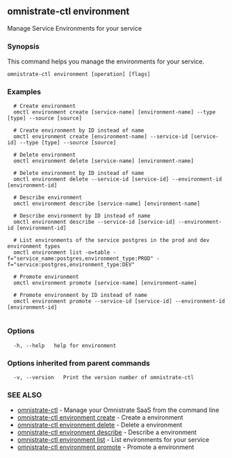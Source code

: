 ## omnistrate-ctl environment

Manage Service Environments for your service

### Synopsis

This command helps you manage the environments for your service.

```
omnistrate-ctl environment [operation] [flags]
```

### Examples

```
  # Create environment
  omctl environment create [service-name] [environment-name] --type [type] --source [source]

  # Create environment by ID instead of name
  omctl environment create [environment-name] --service-id [service-id] --type [type] --source [source]

  # Delete environment
  omctl environment delete [service-name] [environment-name]

  # Delete environment by ID instead of name
  omctl environment delete --service-id [service-id] --environment-id [environment-id]

  # Describe environment
  omctl environment describe [service-name] [environment-name]

  # Describe environment by ID instead of name
  omctl environment describe --service-id [service-id] --environment-id [environment-id]

  # List environments of the service postgres in the prod and dev environment types
  omctl environment list -o=table -f="service_name:postgres,environment_type:PROD" -f="service:postgres,environment_type:DEV"

  # Promote environment
  omctl environment promote [service-name] [environment-name]

  # Promote environment by ID instead of name
  omctl environment promote --service-id [service-id] --environment-id [environment-id]


```

### Options

```
  -h, --help   help for environment
```

### Options inherited from parent commands

```
  -v, --version   Print the version number of omnistrate-ctl
```

### SEE ALSO

* [omnistrate-ctl](omnistrate-ctl.md)	 - Manage your Omnistrate SaaS from the command line
* [omnistrate-ctl environment create](omnistrate-ctl_environment_create.md)	 - Create a environment
* [omnistrate-ctl environment delete](omnistrate-ctl_environment_delete.md)	 - Delete a environment
* [omnistrate-ctl environment describe](omnistrate-ctl_environment_describe.md)	 - Describe a environment
* [omnistrate-ctl environment list](omnistrate-ctl_environment_list.md)	 - List environments for your service
* [omnistrate-ctl environment promote](omnistrate-ctl_environment_promote.md)	 - Promote a environment

